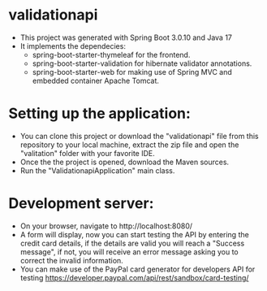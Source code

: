 # validationapi
* This project was generated with Spring Boot 3.0.10 and Java 17
* It implements the dependecies:
  - spring-boot-starter-thymeleaf for the frontend.
  - spring-boot-starter-validation for hibernate validator annotations.
  - spring-boot-starter-web for making use of Spring MVC and embedded container Apache Tomcat.

# Setting up the application:
* You can clone this project or download the "validationapi" file from this repository to your local machine, extract the zip file and open the "valitation" folder with your favorite IDE.
* Once the the project is opened, download the Maven sources. 
* Run the "ValidationapiApplication" main class.
  
# Development server:
* On your browser, navigate to http://localhost:8080/
* A form will display, now you can start testing the API by entering the credit card details, if the details are valid you will reach a "Success message", if not, you will receive an error message asking you to correct the invalid information.
* You can make use of the PayPal card generator for developers API for testing https://developer.paypal.com/api/rest/sandbox/card-testing/ 
